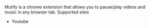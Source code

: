Mutify is a chrome extension that allows you to pause/play videos and music in any browser tab. Supported sites
 - Youtube
